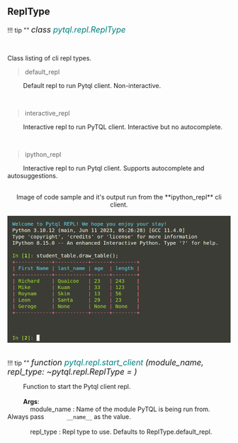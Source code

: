 ## ReplType
!!! tip ""
    <i style="font-size:18px;"> <span style="color:blue-grey"> class </span> <span style="color:teal">pytql.repl.ReplType</span>
    </i>

<br>

Class listing of cli repl types.

> default_repl

&nbsp;&nbsp;&nbsp;&nbsp;&nbsp;&nbsp;&nbsp;&nbsp; Default repl to run Pytql client. Non-interactive.

<br>


> interactive_repl

&nbsp;&nbsp;&nbsp;&nbsp;&nbsp;&nbsp;&nbsp;&nbsp; Interactive repl to run PyTQL client. Interactive but no autocomplete.


<br>


> ipython_repl

&nbsp;&nbsp;&nbsp;&nbsp;&nbsp;&nbsp;&nbsp;&nbsp; Interactive repl to run Pytql client. Supports autocomplete and autosuggestions.

<br>

<center>
Image of code sample and it's output run from the **ipython_repl** cli client.<br><br>
<img src="../repl.png" alt="Student Table" width="600" />
</center>

<br>

!!! tip ""
    <i style="font-size:18px;"> <span style="color:blue-grey"> function </span> <span style="color:teal">pytql.repl.start_client</span>
    <span style="color:blue-grey">(module_name, repl_type: ~pytql.repl.ReplType = <function default_repl>)</span>
    </i>

&nbsp;&nbsp;&nbsp;&nbsp;&nbsp;&nbsp;&nbsp;&nbsp; Function to start the Pytql client repl. <br><br>
&nbsp;&nbsp;&nbsp;&nbsp;&nbsp;&nbsp;&nbsp;&nbsp; **Args**: <br>
&nbsp;&nbsp;&nbsp;&nbsp;&nbsp;&nbsp;&nbsp;&nbsp;&nbsp;&nbsp;&nbsp;&nbsp; module_name : Name of the module PyTQL is being run from. Always pass 
&nbsp;&nbsp;&nbsp;&nbsp;&nbsp;&nbsp;&nbsp;&nbsp;&nbsp;&nbsp;&nbsp;&nbsp;`__name__` as the value.<br><br>
&nbsp;&nbsp;&nbsp;&nbsp;&nbsp;&nbsp;&nbsp;&nbsp;&nbsp;&nbsp;&nbsp;&nbsp; repl_type : Repl type to use. Defaults to ReplType.default_repl.

<br>
